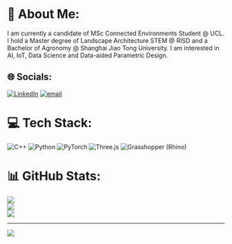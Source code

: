 # 💫 About Me:
I am currently a candidate of MSc Connected Environments Student @ UCL. I hold a  Master degree of Landscape Architecture STEM @ RISD and a Bachelor of Agronomy @ Shanghai Jiao Tong University. I am interested in AI, IoT, Data Science and Data-aided Parametric Design.


## 🌐 Socials:
[![LinkedIn](https://img.shields.io/badge/LinkedIn-%230077B5.svg?logo=linkedin&logoColor=white)](https://linkedin.com/in/https://www.linkedin.com/in/junrong-wang-41a28722a/) [![email](https://img.shields.io/badge/Email-D14836?logo=gmail&logoColor=white)](mailto:junrong.wang.25@ucl.ac.uk) 

# 💻 Tech Stack:
![C++](https://img.shields.io/badge/c++-%2300599C.svg?style=for-the-badge&logo=c%2B%2B&logoColor=white) ![Python](https://img.shields.io/badge/python-3670A0?style=for-the-badge&logo=python&logoColor=ffdd54) ![PyTorch](https://img.shields.io/badge/PyTorch-%23EE4C2C.svg?style=for-the-badge&logo=pytorch&logoColor=white) ![Three.js](https://img.shields.io/badge/Three.js-000000?style=for-the-badge&logo=threedotjs&logoColor=white) ![Grasshopper (Rhino)](https://img.shields.io/badge/Grasshopper%20(Rhino)-00763A?style=for-the-badge&logo=rhinoceros&logoColor=white)



# 📊 GitHub Stats:
![](https://github-readme-stats.vercel.app/api?username=JRONGW&theme=dark&hide_border=false&include_all_commits=false&count_private=false)<br/>
![](https://nirzak-streak-stats.vercel.app/?user=JRONGW&theme=dark&hide_border=false)<br/>
![](https://github-readme-stats.vercel.app/api/top-langs/?username=JRONGW&theme=dark&hide_border=false&include_all_commits=false&count_private=false&layout=compact)

---
[![](https://visitcount.itsvg.in/api?id=JRONGW&icon=0&color=0)](https://visitcount.itsvg.in)

<!-- Proudly created with GPRM ( https://gprm.itsvg.in ) -->

